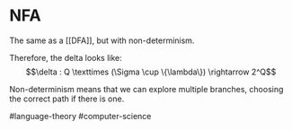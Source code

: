 # NFA
The same as a [[DFA]], but with non-determinism.

Therefore, the delta looks like:
$$\delta : Q \texttimes (\Sigma \cup \{\lambda\}) \rightarrow 2^Q$$

Non-determinism means that we can explore multiple branches, choosing the correct path if there is one.

 #language-theory #computer-science